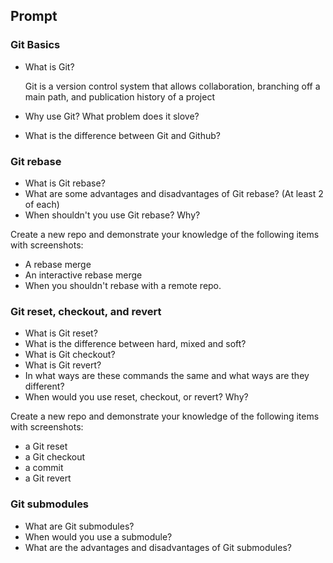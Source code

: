 ## Prompt

### Git Basics
* What is Git?

  Git is a version control system that allows collaboration, branching off a main path, and publication history of a project
* Why use Git? What problem does it slove?
* What is the difference between Git and Github?

### Git rebase

* What is Git rebase?
* What are some advantages and disadvantages of Git rebase? (At least 2 of each)
* When shouldn't you use Git rebase? Why?

Create a new repo and demonstrate your knowledge of the following items with screenshots:
* A rebase merge
* An interactive rebase merge
* When you shouldn't rebase with a remote repo.

### Git reset, checkout, and revert

* What is Git reset?
* What is the difference between hard, mixed and soft?
* What is Git checkout?
* What is Git revert?
* In what ways are these commands the same and what ways are they different?
* When would you use reset, checkout, or revert? Why?

Create a new repo and demonstrate your knowledge of the following items with screenshots:

* a Git reset
* a Git checkout
* a commit
* a Git revert

### Git submodules

* What are Git submodules?
* When would you use a submodule?
* What are the advantages and disadvantages of Git submodules?
